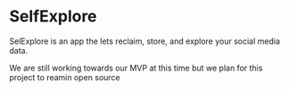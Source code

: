 # SelfExplore

SelExplore is an app the lets reclaim, store, and explore your social media data.

We are still working towards our MVP at this time but we plan for this project to reamin open source
